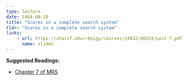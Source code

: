 ```yaml
---
type: lecture
date: 1404-08-10
title: "Scores in a complete search system"
tldr: "Scores in a complete search system"
links: 
    - url: https://sharif.edu/~beigy/courses/14032/40324/Lect-7.pdf
      name: slides
---
```


**Suggested Readings:**
- [Chapter 7 of MRS](https://nlp.stanford.edu/IR-book/pdf/07system.pdf)
